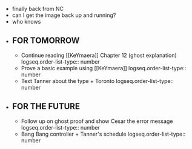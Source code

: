 - finally back from NC
- can I get the image back up and running?
- who knows
- ## FOR TOMORROW
	- Continue reading [[KeYmaera]] Chapter 12 (ghost explanation)
	  logseq.order-list-type:: number
	- Prove a basic example using [[KeYmaera]]
	  logseq.order-list-type:: number
	- Text Tanner about the type + Toronto
	  logseq.order-list-type:: number
- ## FOR THE FUTURE
	- Follow up on ghost proof and show Cesar the error message
	  logseq.order-list-type:: number
	- Bang Bang controller + Tanner's schedule
	  logseq.order-list-type:: number

